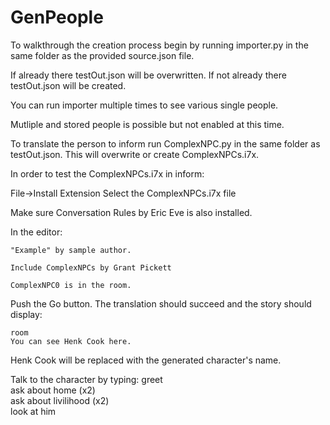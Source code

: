 GenPeople
=========
To walkthrough the creation process begin by running importer.py in the same folder as the provided source.json file.

If already there testOut.json will be overwritten.
If not already there testOut.json will be created.

You can run importer multiple times to see various single people.

Mutliple and stored people is possible but not enabled at this time.

To translate the person to inform run ComplexNPC.py in the same folder as testOut.json.
This will overwrite or create ComplexNPCs.i7x.

In order to test the ComplexNPCs.i7x in inform:

File->Install Extension
 Select the ComplexNPCs.i7x file

Make sure Conversation Rules by Eric Eve is also installed.

In the editor:
```inform7
"Example" by sample author.  

Include ComplexNPCs by Grant Pickett

ComplexNPC0 is in the room.
```

Push the Go button.
The translation should succeed and the story should display:
```inform7
room
You can see Henk Cook here.
```

Henk Cook will be replaced with the generated character's name.

Talk to the character by typing:
greet  
ask about home (x2)  
ask about livilihood (x2)  
look at him  
